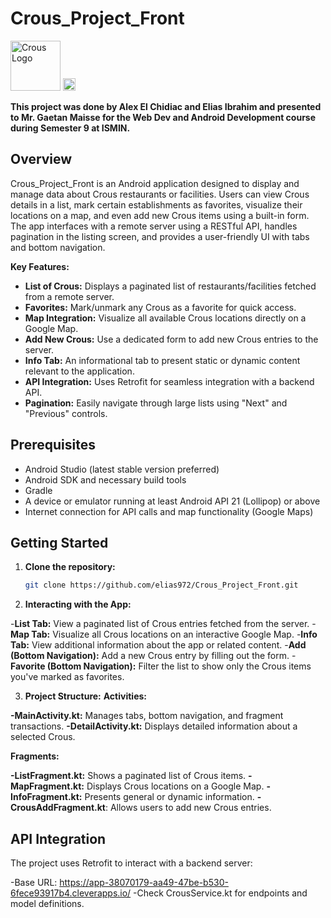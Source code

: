 # Crous_Project_Front

<img src="https://upload.wikimedia.org/wikipedia/commons/e/e0/Logo_Crous_vectoris%C3%A9.svg" alt="Crous Logo" width="80" />
<img src ="https://alternance.imt.fr/wp-content/uploads/2020/11/logo_imt_st_etienne-verticale-223x300.jpg" alt="ISMIN Logo" width ="20" />

**This project was done by Alex El Chidiac and Elias Ibrahim and presented to Mr. Gaetan Maisse for the Web Dev and Android Development course during Semester 9 at ISMIN.**

## Overview

Crous_Project_Front is an Android application designed to display and manage data about Crous restaurants or facilities. Users can view Crous details in a list, mark certain establishments as favorites, visualize their locations on a map, and even add new Crous items using a built-in form. The app interfaces with a remote server using a RESTful API, handles pagination in the listing screen, and provides a user-friendly UI with tabs and bottom navigation.

**Key Features:**
- **List of Crous:** Displays a paginated list of restaurants/facilities fetched from a remote server.
- **Favorites:** Mark/unmark any Crous as a favorite for quick access.
- **Map Integration:** Visualize all available Crous locations directly on a Google Map.
- **Add New Crous:** Use a dedicated form to add new Crous entries to the server.
- **Info Tab:** An informational tab to present static or dynamic content relevant to the application.
- **API Integration:** Uses Retrofit for seamless integration with a backend API.
- **Pagination:** Easily navigate through large lists using "Next" and "Previous" controls.

## Prerequisites

- Android Studio (latest stable version preferred)
- Android SDK and necessary build tools
- Gradle
- A device or emulator running at least Android API 21 (Lollipop) or above
- Internet connection for API calls and map functionality (Google Maps)

## Getting Started

1. **Clone the repository:**
   ```bash
   git clone https://github.com/elias972/Crous_Project_Front.git

2. **Interacting with the App:**

-**List Tab:** View a paginated list of Crous entries fetched from the server.
-**Map Tab:** Visualize all Crous locations on an interactive Google Map.
-**Info Tab:** View additional information about the app or related content.
-**Add (Bottom Navigation):** Add a new Crous entry by filling out the form.
-**Favorite (Bottom Navigation):** Filter the list to show only the Crous items you've marked as favorites.

3. **Project Structure:**
**Activities:**

**-MainActivity.kt:** Manages tabs, bottom navigation, and fragment transactions.
**-DetailActivity.kt:** Displays detailed information about a selected Crous.

**Fragments:**

**-ListFragment.kt:** Shows a paginated list of Crous items.
**-MapFragment.kt:** Displays Crous locations on a Google Map.
**-InfoFragment.kt:** Presents general or dynamic information.
**-CrousAddFragment.kt**: Allows users to add new Crous entries.
## API Integration
The project uses Retrofit to interact with a backend server:

-Base URL: https://app-38070179-aa49-47be-b530-6fece93917b4.cleverapps.io/
-Check CrousService.kt for endpoints and model definitions.



